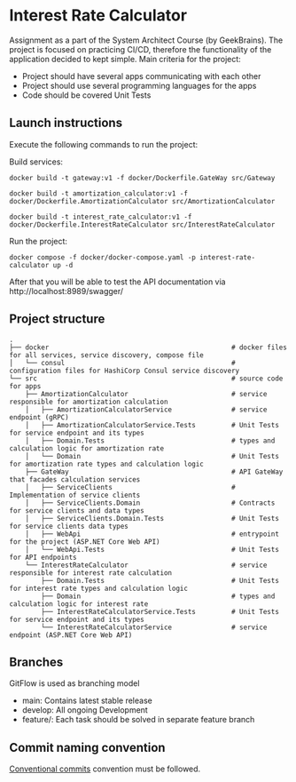 # Interest Rate Calculator
Assignment as a part of the System Architect Course (by GeekBrains). The project is focused on practicing CI/CD, therefore the functionality of the application decided to kept simple. 
Main criteria for the project:
- Project should have several apps communicating with each other
- Project should use several programming languages for the apps
- Code should be covered Unit Tests

## Launch instructions
Execute the following commands to run the project:

Build services:

```
docker build -t gateway:v1 -f docker/Dockerfile.GateWay src/Gateway
```

```
docker build -t amortization_calculator:v1 -f docker/Dockerfile.AmortizationCalculator src/AmortizationCalculator
```

```
docker build -t interest_rate_calculator:v1 -f docker/Dockerfile.InterestRateCalculator src/InterestRateCalculator
```

Run the project:
```
docker compose -f docker/docker-compose.yaml -p interest-rate-calculator up -d
```

After that you will be able to test the API documentation via http://localhost:8989/swagger/

## Project structure
    .
    ├── docker                                              # docker files for all services, service discovery, compose file
    │   └── consul                                          # configuration files for HashiCorp Consul service discovery
    └── src                                                 # source code for apps
        ├── AmortizationCalculator                          # service responsible for amortization calculation
        │   ├── AmortizationCalculatorService               # service endpoint (gRPC)
        │   ├── AmortizationCalculatorService.Tests         # Unit Tests for service endpoint and its types
        │   ├── Domain.Tests                                # types and calculation logic for amortization rate
        │   └── Domain                                      # Unit Tests for amortization rate types and calculation logic 
        ├── GateWay                                         # API GateWay that facades calculation services
        │   ├── ServiceClients                              # Implementation of service clients
        │   ├── ServiceClients.Domain                       # Contracts for service clients and data types
        │   ├── ServiceClients.Domain.Tests                 # Unit Tests for service clients data types
        │   ├── WebApi                                      # entrypoint for the project (ASP.NET Core Web API) 
        │   └── WebApi.Tests                                # Unit Tests for API endpoints
        └── InterestRateCalculator                          # service responsible for interest rate calculation
            ├── Domain.Tests                                # Unit Tests for interest rate types and calculation logic
            ├── Domain                                      # types and calculation logic for interest rate
            ├── InterestRateCalculatorService.Tests         # Unit Tests for service endpoint and its types
            └── InterestRateCalculatorService               # service endpoint (ASP.NET Core Web API)
    
## Branches
GitFlow is used as branching model
- main: Contains latest stable release 
- develop: All ongoing Development 
- feature/: Each task should be solved in separate feature branch 


## Commit naming convention
[Conventional commits](https://www.conventionalcommits.org/en/v1.0.0/) convention must be followed.
